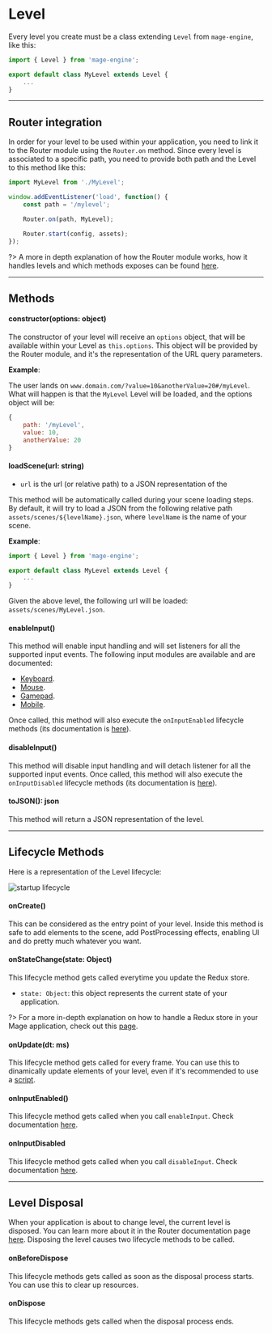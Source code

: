 # Level

Every level you create must be a class extending `Level` from `mage-engine`, like this:

```js
import { Level } from 'mage-engine';

export default class MyLevel extends Level {
    ...
}
```

---

## Router integration

In order for your level to be used within your application, you need to link it to the Router module using the `Router.on` method. Since every level is associated to a specific path, you need to provide both path and the Level to this method like this:

```js
import MyLevel from './MyLevel';

window.addEventListener('load', function() {
    const path = '/mylevel';

    Router.on(path, MyLevel);

    Router.start(config, assets);
});
```

?> A more in depth explanation of how the Router module works, how it handles levels and which methods exposes can be found [here](/engine/advanced/router.md).

---

## Methods

#### constructor(options: object)

The constructor of your level will receive an `options` object, that will be available within your Level as `this.options`. This object will be provided by the Router module, and it's the representation of the URL query parameters.

**Example**:

The user lands on `www.domain.com/?value=10&anotherValue=20#/myLevel`. What will happen is that the `MyLevel` Level will be loaded, and the options object will be:
```js
{
    path: '/myLevel',
    value: 10,
    anotherValue: 20
}
```

#### loadScene(url: string)

- `url` is the url (or relative path) to a JSON representation of the

This method will be automatically called during your scene loading steps. By default, it will try to load a JSON from the following relative path `assets/scenes/${levelName}.json`, where `levelName` is the name of your scene.

**Example**:

```javascript
import { Level } from 'mage-engine';

export default class MyLevel extends Level {
    ...
}
```

Given the above level, the following url will be loaded: `assets/scenes/MyLevel.json`.

#### enableInput()

This method will enable input handling and will set listeners for all the supported input events. The following input modules are available and are documented:

- [Keyboard](/engine/advanced/input/keyboard.md).
- [Mouse](/engine/advanced/input/mouse.md).
- [Gamepad](/engine/advanced/input/gamepad.md).
- [Mobile](/engine/advanced/input/mobile.md).

Once called, this method will also execute the `onInputEnabled` lifecycle methods (its documentation is [here](/engine/advanced/core/level.md?id=oninputenabled)).

#### disableInput()

This method will disable input handling and will detach listener for all the supported input events. Once called, this method will also execute the `onInputDisabled` lifecycle methods (its documentation is [here](/engine/advanced/core/level.md?id=oninputdisabled)).

#### toJSON(): json

This method will return a JSON representation of the level.

---

## Lifecycle Methods

Here is a representation of the Level lifecycle:

![startup lifecycle](/img/level_lifecycle.png)

#### onCreate()

This can be considered as the entry point of your level. Inside this method is safe to add elements to the scene, add PostProcessing effects, enabling UI and do pretty much whatever you want.

#### onStateChange(state: Object)

This lifecycle method gets called everytime you update the Redux store.

- `state: Object`: this object represents the current state of your application.

?> For a more in-depth explanation on how to handle a Redux store in your Mage application, check out this [page](/engine/advanced/state_management.md).

#### onUpdate(dt: ms)

This lifecycle method gets called for every frame. You can use this to dinamically update elements of your level, even if it's recommended to use a [script](/engine/advanced/scripts.md).

#### onInputEnabled()

This lifecycle method gets called when you call `enableInput`. Check documentation [here](/engine/core/level.md?id=emableinput).

#### onInputDisabled

This lifecycle method gets called when you call `disableInput`. Check documentation [here](/engine/core/level.md?id=disableinput).

---

## Level Disposal

When your application is about to change level, the current level is disposed. You can learn more about it in the Router documentation page [here](/engine/advanced/router.md). Disposing the level causes two lifecycle methods to be called.

#### onBeforeDispose

This lifecycle methods gets called as soon as the disposal process starts. You can use this to clear up resources.

#### onDispose

This lifecycle methods gets called when the disposal process ends.
